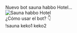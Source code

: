 Nuevo bot sauna habbo Hotel...
<br>
<img title="Sauna habbo Hotel" src="https://i.imgur.com/HE7QgEE.png">
<br>
¿Cómo usar el bot?
👇
<br>
!sauna keko1 keko2
